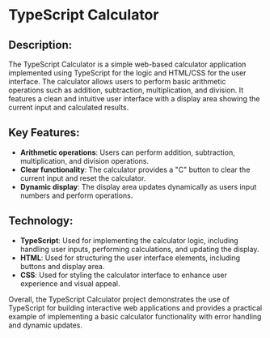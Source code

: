 # TypeScript Calculator

## Description:

The TypeScript Calculator is a simple web-based calculator application implemented using TypeScript for the logic and HTML/CSS for the user interface. The calculator allows users to perform basic arithmetic operations such as addition, subtraction, multiplication, and division. It features a clean and intuitive user interface with a display area showing the current input and calculated results.

## Key Features:

- **Arithmetic operations**: Users can perform addition, subtraction, multiplication, and division operations.
- **Clear functionality**: The calculator provides a "C" button to clear the current input and reset the calculator.
- **Dynamic display**: The display area updates dynamically as users input numbers and perform operations.

## Technology:

- **TypeScript**: Used for implementing the calculator logic, including handling user inputs, performing calculations, and updating the display.
- **HTML**: Used for structuring the user interface elements, including buttons and display area.
- **CSS**: Used for styling the calculator interface to enhance user experience and visual appeal.

Overall, the TypeScript Calculator project demonstrates the use of TypeScript for building interactive web applications and provides a practical example of implementing a basic calculator functionality with error handling and dynamic updates.
